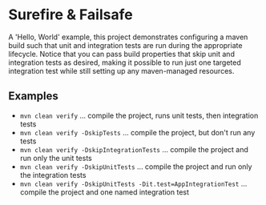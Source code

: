 # Surefire & Failsafe #
A 'Hello, World' example, this project demonstrates configuring a maven build such that unit and integration tests are run during the appropriate lifecycle.
Notice that you can pass build properties that skip unit and integration tests as desired, making it possible to run just one targeted integration test
while still setting up any maven-managed resources.

## Examples ##
 - ```mvn clean verify``` ... compile the project, runs unit tests, then integration tests
 - ```mvn clean verify -DskipTests``` ... compile the project, but don't run any tests
 - ```mvn clean verify -DskipIntegrationTests``` ... compile the project and run only the unit tests
 - ```mvn clean verify -DskipUnitTests``` ... compile the project and run only the integration tests
 - ```mvn clean verify -DskipUnitTests -Dit.test=AppIntegrationTest``` ... compile the project and one named integration test
